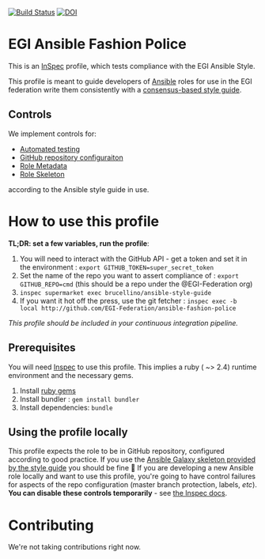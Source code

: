 [![Build Status](https://travis-ci.org/EGI-Federation/Ansible-Fashion-Police.svg?branch=master)](https://travis-ci.org/EGI-Federation/Ansible-Fashion-Police) 
[![DOI](https://zenodo.org/badge/131844947.svg)](https://zenodo.org/badge/latestdoi/131844947)

# EGI Ansible Fashion Police

This is an [InSpec](https://inspec.io) profile, which tests compliance with the EGI Ansible Style.

This profile is meant to guide developers of [Ansible](http://www.ansible.com) roles for use in the EGI
federation write them consistently  with a [consensus-based
style guide](https://github.com/EGI-Federation/ansible-style-guide).

## Controls

We implement controls for:

- [Automated testing](controls/automated_testing.rb)
- [GitHub repository configuraiton](controls/github.rb)
- [Role Metadata](controls/role_meta.rb)
- [Role Skeleton](controls/role_skeleton.rb)

according to the Ansible style guide in use.

# How to use this profile

**TL;DR: set a few variables, run the profile**:

  1. You will need to interact with the GitHub API - get a token and set it in the environment : `export GITHUB_TOKEN=super_secret_token`
  2. Set the name of the repo you want to assert compliance of : `export GITHUB_REPO=cmd` (this should be a repo under the @EGI-Federation org)
  3. `inspec supermarket exec brucellino/ansible-style-guide`
  4. If you want it hot off the press, use the git fetcher : `inspec exec -b local http://github.com/EGI-Federation/ansible-fashion-police`

*This profile should be included in your continuous integration pipeline.*

## Prerequisites

You will need [Inspec](https://inspec.io) to use this profile.
This implies a ruby ( ~> 2.4) runtime environment and the necessary gems.

1. Install [ruby gems](https://rubygems.org/pages/download)
2. Install bundler : `gem install bundler`
3. Install dependencies: `bundle`

## Using the profile locally

This profile expects the role to be in GitHub repository, configured according to good practice.
If you use the [Ansible Galaxy skeleton provided by the style guide](https://github.com/EGI-Federation/ansible-style-guide/tree/master/egi-galaxy-template) you should be fine :clap:
If you are developing a new Ansible role locally and want to use this profile, you're going to have control failures  for aspects of the repo configuration (master branch protection, labels, _etc_).
**You can disable these controls temporarily** - see [the Inspec docs](https://www.inspec.io/docs/reference/cli/).

# Contributing

We're not taking contributions right now.